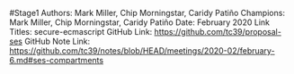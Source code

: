 #Stage1
Authors: Mark Miller, Chip Morningstar, Caridy Patiño
Champions: Mark Miller, Chip Morningstar, Caridy Patiño
Date: February 2020
Link Titles: secure-ecmascript
GitHub Link: https://github.com/tc39/proposal-ses
GitHub Note Link: https://github.com/tc39/notes/blob/HEAD/meetings/2020-02/february-6.md#ses-compartments
